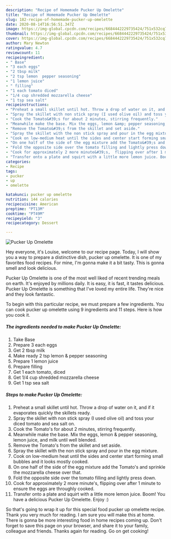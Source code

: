 ```yaml
---
description: "Recipe of Homemade Pucker Up Omelette"
title: "Recipe of Homemade Pucker Up Omelette"
slug: 182-recipe-of-homemade-pucker-up-omelette
date: 2020-08-14T16:56:51.347Z
image: https://img-global.cpcdn.com/recipes/6684442229735424/751x532cq70/pucker-up-omelette-recipe-main-photo.jpg
thumbnail: https://img-global.cpcdn.com/recipes/6684442229735424/751x532cq70/pucker-up-omelette-recipe-main-photo.jpg
cover: https://img-global.cpcdn.com/recipes/6684442229735424/751x532cq70/pucker-up-omelette-recipe-main-photo.jpg
author: Mary Newton
ratingvalue: 4.7
reviewcount: 11
recipeingredient:
- " Base"
- "3 each eggs"
- "2 tbsp milk"
- "2 tsp lemon  pepper seasoning"
- "1 lemon juice"
- " filling"
- "1 each tomato diced"
- "1/4 cup shredded mozzarella cheese"
- "1 tsp sea salt"
recipeinstructions:
- "Preheat a small skillet until hot. Throw a drop of water on it, and if it evaporates quickly the skillets ready."
- "Spray the skillet with non stick spray (I used olive oil) and toss your diced tomato and sea salt on."
- "Cook the Tomato&#39;s for about 2 minutes, stirring frequently."
- "Meanwhile make the base. Mix the eggs, lemon &amp; pepper seasoning, lemon juice, and milk until well blended."
- "Remove the Tomato&#39;s from the skillet and set aside."
- "Spray the skillet with the non stick spray and pour in the egg mixture."
- "Cook on low-medium heat until the sides and center start forming small bubbles and it looks mostly cooked."
- "On one half of the side of the egg mixture add the Tomato&#39;s and sprinkle the mozzarella cheese over that."
- "Fold the opposite side over the tomato filling and lightly press down."
- "Cook for approximately 2 more minute&#39;s,  flipping over after 1 minute to ensure the eggs are throughly cooked."
- "Transfer onto a plate and squirt with a little more lemon juice. Boom! You have a delicious Pucker Up Omelette.  Enjoy :)"
categories:
- Recipe
tags:
- pucker
- up
- omelette

katakunci: pucker up omelette 
nutrition: 144 calories
recipecuisine: American
preptime: "PT13M"
cooktime: "PT49M"
recipeyield: "3"
recipecategory: Dessert

---
```



![Pucker Up Omelette](https://img-global.cpcdn.com/recipes/6684442229735424/751x532cq70/pucker-up-omelette-recipe-main-photo.jpg)

Hey everyone, it's Louise, welcome to our recipe page. Today, I will show you a way to prepare a distinctive dish, pucker up omelette. It is one of my favorites food recipes. For mine, I'm gonna make it a bit tasty. This is gonna smell and look delicious.



Pucker Up Omelette is one of the most well liked of recent trending meals on earth. It's enjoyed by millions daily. It is easy, it is fast, it tastes delicious. Pucker Up Omelette is something that I've loved my entire life. They're nice and they look fantastic.


To begin with this particular recipe, we must prepare a few ingredients. You can cook pucker up omelette using 9 ingredients and 11 steps. Here is how you cook it.

<!--inarticleads1-->

##### The ingredients needed to make Pucker Up Omelette:

1. Take  Base
1. Prepare 3 each eggs
1. Get 2 tbsp milk
1. Make ready 2 tsp lemon &amp; pepper seasoning
1. Prepare 1 lemon juice
1. Prepare  filling
1. Get 1 each tomato, diced
1. Get 1/4 cup shredded mozzarella cheese
1. Get 1 tsp sea salt




<!--inarticleads2-->

##### Steps to make Pucker Up Omelette:

1. Preheat a small skillet until hot. Throw a drop of water on it, and if it evaporates quickly the skillets ready.
1. Spray the skillet with non stick spray (I used olive oil) and toss your diced tomato and sea salt on.
1. Cook the Tomato&#39;s for about 2 minutes, stirring frequently.
1. Meanwhile make the base. Mix the eggs, lemon &amp; pepper seasoning, lemon juice, and milk until well blended.
1. Remove the Tomato&#39;s from the skillet and set aside.
1. Spray the skillet with the non stick spray and pour in the egg mixture.
1. Cook on low-medium heat until the sides and center start forming small bubbles and it looks mostly cooked.
1. On one half of the side of the egg mixture add the Tomato&#39;s and sprinkle the mozzarella cheese over that.
1. Fold the opposite side over the tomato filling and lightly press down.
1. Cook for approximately 2 more minute&#39;s,  flipping over after 1 minute to ensure the eggs are throughly cooked.
1. Transfer onto a plate and squirt with a little more lemon juice. Boom! You have a delicious Pucker Up Omelette.  Enjoy :)




So that's going to wrap it up for this special food pucker up omelette recipe. Thank you very much for reading. I am sure you will make this at home. There is gonna be more interesting food in home recipes coming up. Don't forget to save this page on your browser, and share it to your family, colleague and friends. Thanks again for reading. Go on get cooking!
